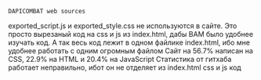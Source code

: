 `DAPICOMBAT web sources`

exported_script.js и exported_style.css не используются в сайте.
Это просто вырезаный код на css и js из index.html, дабы ВАМ было удобнее изучать код.
А так весь код лежит в одном файлике index.html, ибо мне удобнее работать с одним огромным файлом
Сайт на 56.7% написан на CSS, 22.9% на HTML и 20.4% на JavaScript
Статистика от гитхаба работает неправильно, ибот он не отделяет из index.html css и js код
